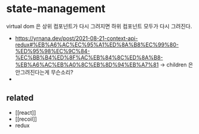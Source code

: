# state-management

virtual dom 은 상위 컴포넌트가 다시 그려지면 하위 컴포넌트 모두가 다시 그려진다.
- https://yrnana.dev/post/2021-08-21-context-api-redux#%EB%A6%AC%EC%95%A1%ED%8A%B8%EC%99%80-%ED%95%98%EC%9C%84-%EC%BB%B4%ED%8F%AC%EB%84%8C%ED%8A%B8-%EB%A6%AC%EB%A0%8C%EB%8D%94%EB%A7%81
  -> children 은 안그려진다는게 무슨소리?
- 

## related
- [[react]]
- [[recoil]]
- redux
